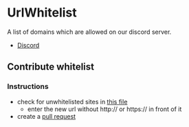 # UrlWhitelist
A list of domains which are allowed on our discord server.
- [Discord](https://discord.com/invite/3JuHDm8)

## **Contribute whitelist**

### **Instructions**
- check for unwhitelisted sites in [this file](https://github.com/TechsCode-Team/TechBot-Whitelists/blob/main/urlWhitelist.txt)
  - enter the new url without http:// or https:// in front of it
- create a [pull request](https://github.com/TechsCode-Team/UrlWhitelist/pulls)
